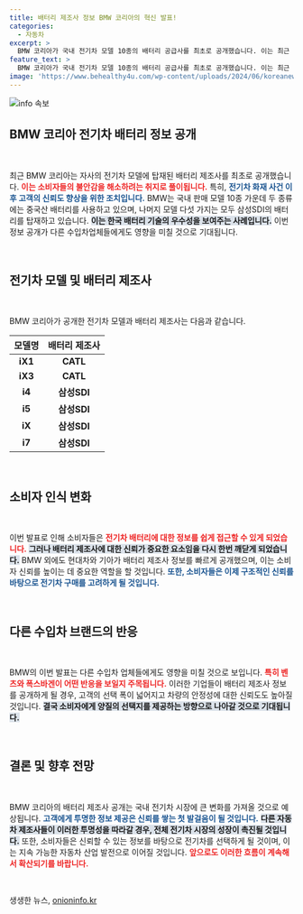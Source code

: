 ```yaml
---
title: 배터리 제조사 정보 BMW 코리아의 혁신 발표!
categories:
  - 자동차
excerpt: >
  BMW 코리아가 국내 전기차 모델 10종의 배터리 공급사를 최초로 공개했습니다. 이는 최근 발생한 전기차 화재로 인한 소비자의 불안을 해소하기 위한 노력의 일환으로, 삼성SDI 배터리를 탑재한 모델이 대다수를 차지해 주목받고 있습니다.
feature_text: >
  BMW 코리아가 국내 전기차 모델 10종의 배터리 공급사를 최초로 공개했습니다. 이는 최근 발생한 전기차 화재로 인한 소비자의 불안을 해소하기 위한 노력의 일환으로, 삼성SDI 배터리를 탑재한 모델이 대다수를 차지해 주목받고 있습니다.
image: 'https://www.behealthy4u.com/wp-content/uploads/2024/06/koreanews.jpg'
---
```


<p><img src="https://www.behealthy4u.com/wp-content/uploads/2024/06/koreanews.jpg" alt="info 속보" /></p>

<h2 data-ke-size="size26">BMW 코리아 전기차 배터리 정보 공개</h2>

<p data-ke-size="size16">&nbsp;</p>

<p data-ke-size="size16">최근 BMW 코리아는 자사의 전기차 모델에 탑재된 배터리 제조사를 최초로 공개했습니다. <b><span style="color: #ee2323;">이는 소비자들의 불안감을 해소하려는 취지로 풀이됩니다.</span></b> 특히, <b><span style="color: #1a5490;">전기차 화재 사건 이후 고객의 신뢰도 향상을 위한 조치입니다.</span></b> BMW는 국내 판매 모델 10종 가운데 두 종류에는 중국산 배터리를 사용하고 있으며, 나머지 모델 다섯 가지는 모두 삼성SDI의 배터리를 탑재하고 있습니다. <b><span style="background-color: #21538527;">이는 한국 배터리 기술의 우수성을 보여주는 사례입니다.</span></b> 이번 정보 공개가 다른 수입차업체들에게도 영향을 미칠 것으로 기대됩니다.</p>

<p data-ke-size="size16">&nbsp;</p>

<h2 data-ke-size="size26">전기차 모델 및 배터리 제조사</h2>

<p data-ke-size="size16">&nbsp;</p>

<p data-ke-size="size16">BMW 코리아가 공개한 전기차 모델과 배터리 제조사는 다음과 같습니다.</p>

<table style="width: 100%;">
    <thead>
        <tr>
            <th style="text-align: center;">모델명</th>
            <th style="text-align: center;">배터리 제조사</th>
        </tr>
    </thead>
    <tbody>
        <tr>
            <td style="text-align: center; height: 17px;"><b>iX1</b></td>
            <td style="text-align: center; height: 17px;"><b>CATL</b></td>
        </tr>
        <tr>
            <td style="text-align: center; height: 17px;"><b>iX3</b></td>
            <td style="text-align: center; height: 17px;"><b>CATL</b></td>
        </tr>
        <tr>
            <td style="text-align: center; height: 17px;"><b>i4</b></td>
            <td style="text-align: center; height: 17px;"><b>삼성SDI</b></td>
        </tr>
        <tr>
            <td style="text-align: center; height: 17px;"><b>i5</b></td>
            <td style="text-align: center; height: 17px;"><b>삼성SDI</b></td>
        </tr>
        <tr>
            <td style="text-align: center; height: 17px;"><b>iX</b></td>
            <td style="text-align: center; height: 17px;"><b>삼성SDI</b></td>
        </tr>
        <tr>
            <td style="text-align: center; height: 17px;"><b>i7</b></td>
            <td style="text-align: center; height: 17px;"><b>삼성SDI</b></td>
        </tr>
    </tbody>
</table>

<p data-ke-size="size16">&nbsp;</p>

<h2 data-ke-size="size26">소비자 인식 변화</h2>

<p data-ke-size="size16">&nbsp;</p>

<p data-ke-size="size16">이번 발표로 인해 소비자들은 <b><span style="color: #ee2323;">전기차 배터리에 대한 정보를 쉽게 접근할 수 있게 되었습니다.</span></b> <b><span style="background-color: #21538527;">그러나 배터리 제조사에 대한 신뢰가 중요한 요소임을 다시 한번 깨닫게 되었습니다.</span></b> BMW 외에도 현대차와 기아가 배터리 제조사 정보를 빠르게 공개했으며, 이는 소비자 신뢰를 높이는 데 중요한 역할을 할 것입니다. <b><span style="color: #1a5490;">또한, 소비자들은 이제 구조적인 신뢰를 바탕으로 전기차 구매를 고려하게 될 것입니다.</span></b></p>

<p data-ke-size="size16">&nbsp;</p>

<h2 data-ke-size="size26">다른 수입차 브랜드의 반응</h2>

<p data-ke-size="size16">&nbsp;</p>

<p data-ke-size="size16">BMW의 이번 발표는 다른 수입차 업체들에게도 영향을 미칠 것으로 보입니다. <b><span style="color: #ee2323;">특히 벤츠와 폭스바겐이 어떤 반응을 보일지 주목됩니다.</span></b> 이러한 기업들이 배터리 제조사 정보를 공개하게 될 경우, 고객의 선택 폭이 넓어지고 차량의 안정성에 대한 신뢰도도 높아질 것입니다. <b><span style="background-color: #21538527;">결국 소비자에게 양질의 선택지를 제공하는 방향으로 나아갈 것으로 기대됩니다.</span></b></p>

<p data-ke-size="size16">&nbsp;</p>

<h2 data-ke-size="size26">결론 및 향후 전망</h2>

<p data-ke-size="size16">&nbsp;</p>

<p data-ke-size="size16">BMW 코리아의 배터리 제조사 공개는 국내 전기차 시장에 큰 변화를 가져올 것으로 예상됩니다. <b><span style="color: #1a5490;">고객에게 투명한 정보 제공은 신뢰를 쌓는 첫 발걸음이 될 것입니다.</span></b> <b><span style="background-color: #21538527;">다른 자동차 제조사들이 이러한 투명성을 따라갈 경우, 전체 전기차 시장의 성장이 촉진될 것입니다.</span></b> 또한, 소비자들은 신뢰할 수 있는 정보를 바탕으로 전기차를 선택하게 될 것이며, 이는 지속 가능한 자동차 산업 발전으로 이어질 것입니다. <b><span style="color: #ee2323;">앞으로도 이러한 흐름이 계속해서 확산되기를 바랍니다.</span></b></p>

<p data-ke-size="size16">&nbsp;</p>
생생한 뉴스, <a href="https://onioninfo.kr" rel="dofollow">onioninfo.kr</a>


